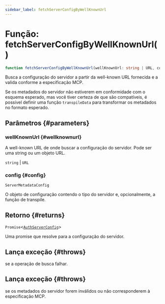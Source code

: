 ```yaml
---
sidebar_label: fetchServerConfigByWellKnownUrl
---
```


# Função: fetchServerConfigByWellKnownUrl()

```ts
function fetchServerConfigByWellKnownUrl(wellKnownUrl: string | URL, config: ServerMetadataConfig): Promise<AuthServerConfig>;
```

Busca a configuração do servidor a partir da well-known URL fornecida e a valida conforme a especificação MCP.

Se os metadados do servidor não estiverem em conformidade com o esquema esperado, mas você tiver certeza de que são compatíveis, é possível definir uma função `transpileData` para transformar os metadados no formato esperado.

## Parâmetros {#parameters}

### wellKnownUrl {#wellknownurl}

A well-known URL de onde buscar a configuração do servidor. Pode ser uma string ou um objeto URL.

`string` | `URL`

### config {#config}

`ServerMetadataConfig`

O objeto de configuração contendo o tipo do servidor e, opcionalmente, a função de transpile.

## Retorno {#returns}

`Promise`\<[`AuthServerConfig`](/references/js/type-aliases/AuthServerConfig.md)\>

Uma promise que resolve para a configuração do servidor.

## Lança exceção {#throws}

se a operação de busca falhar.

## Lança exceção {#throws}

se os metadados do servidor forem inválidos ou não corresponderem à especificação MCP.